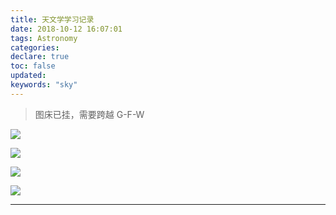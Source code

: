 ```yaml
---
title: 天文学学习记录
date: 2018-10-12 16:07:01
tags: Astronomy
categories:
declare: true
toc: false
updated:
keywords: "sky"
---
```


>图床已挂，需要跨越 G-F-W

![](https://i.imgur.com/3ExmrYT.gif)

<!-- more -->

![](https://i.imgur.com/6KaA8bx.jpg)

![](https://i.imgur.com/xejoAul.jpg)

![](https://i.imgur.com/iJzSDhl.jpg)



---